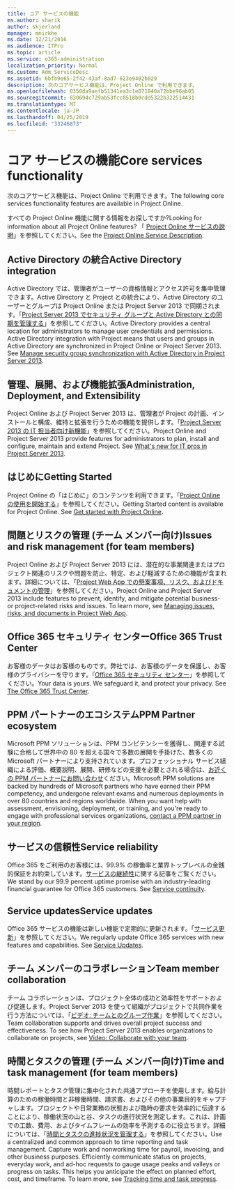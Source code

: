 ```yaml
---
title: コア サービスの機能
ms.author: sharik
author: skjerland
manager: mnirkhe
ms.date: 12/21/2016
ms.audience: ITPro
ms.topic: article
ms.service: o365-administration
localization_priority: Normal
ms.custom: Adm_ServiceDesc
ms.assetid: 6bfb9e65-2f42-43af-8ad7-623e9402b029
description: 次のコアサービス機能は、Project Online で利用できます。
ms.openlocfilehash: 0350da9aefb51341ea3c1e871840a72bbe96ab05
ms.sourcegitcommit: 830694c729ab53fcc8518b0cdd5322b322514431
ms.translationtype: MT
ms.contentlocale: ja-JP
ms.lasthandoff: 04/25/2019
ms.locfileid: "33246873"
---
```

# <a name="core-services-functionality"></a><span data-ttu-id="05d47-103">コア サービスの機能</span><span class="sxs-lookup"><span data-stu-id="05d47-103">Core services functionality</span></span>

<span data-ttu-id="05d47-104">次のコアサービス機能は、Project Online で利用できます。</span><span class="sxs-lookup"><span data-stu-id="05d47-104">The following core services functionality features are available in Project Online.</span></span>
  
<span data-ttu-id="05d47-105">すべての Project Online 機能に関する情報をお探しですか?</span><span class="sxs-lookup"><span data-stu-id="05d47-105">Looking for information about all Project Online features?</span></span> <span data-ttu-id="05d47-106">「 [Project Online サービスの説明](project-online-service-description.md)」を参照してください。</span><span class="sxs-lookup"><span data-stu-id="05d47-106">See the [Project Online Service Description](project-online-service-description.md).</span></span>
  
## <a name="active-directory-integration"></a><span data-ttu-id="05d47-107">Active Directory の統合</span><span class="sxs-lookup"><span data-stu-id="05d47-107">Active Directory integration</span></span>
<span data-ttu-id="05d47-108"><a name="bkmk_AD_Integration"> </a></span><span class="sxs-lookup"><span data-stu-id="05d47-108"></span></span>

<span data-ttu-id="05d47-p102">Active Directory では、管理者がユーザーの資格情報とアクセス許可を集中管理できます。Active Directory と Project との統合により、Active Directory のユーザーとグループは Project Online または Project Server 2013 で同期されます。「[Project Server 2013 でセキュリティ グループと Active Directory との同期を管理する](https://go.microsoft.com/fwlink/p/?LinkId=402631)」を参照してください。</span><span class="sxs-lookup"><span data-stu-id="05d47-p102">Active Directory provides a central location for administrators to manage user credentials and permissions. Active Directory integration with Project means that users and groups in Active Directory are synchronized in Project Online or Project Server 2013. See [Manage security group synchronization with Active Directory in Project Server 2013](https://go.microsoft.com/fwlink/p/?LinkId=402631).</span></span>
  
## <a name="administration-deployment-and-extensibility"></a><span data-ttu-id="05d47-112">管理、展開、および機能拡張</span><span class="sxs-lookup"><span data-stu-id="05d47-112">Administration, Deployment, and Extensibility</span></span>
<span data-ttu-id="05d47-113"><a name="bkmk_AdministrationDeploymentExtensibility"> </a></span><span class="sxs-lookup"><span data-stu-id="05d47-113"></span></span>

<span data-ttu-id="05d47-p103">Project Online および Project Server 2013 は、管理者が Project の計画、インストールと構成、維持と拡張を行うための機能を提供します。「[Project Server 2013 の IT 担当者向け新機能](https://go.microsoft.com/fwlink/p/?LinkId=272017)」を参照してください。</span><span class="sxs-lookup"><span data-stu-id="05d47-p103">Project Online and Project Server 2013 provide features for administrators to plan, install and configure, maintain and extend Project. See [What's new for IT pros in Project Server 2013](https://go.microsoft.com/fwlink/p/?LinkId=272017).</span></span>
  
## <a name="getting-started"></a><span data-ttu-id="05d47-116">はじめに</span><span class="sxs-lookup"><span data-stu-id="05d47-116">Getting Started</span></span>
<span data-ttu-id="05d47-117"><a name="bkmk_GettingStarted"> </a></span><span class="sxs-lookup"><span data-stu-id="05d47-117"></span></span>

<span data-ttu-id="05d47-p104">Project Online の「はじめに」のコンテンツを利用できます。「[Project Online の使用を開始する](https://support.office.com/en-us/article/Get-started-with-Project-Online-E3E5F64F-ADA5-4F9D-A578-130B2D4E5F11?ui=en-US&amp;rs=en-US&amp;ad=US)」を参照してください。</span><span class="sxs-lookup"><span data-stu-id="05d47-p104">Getting Started content is available for Project Online. See [Get started with Project Online](https://support.office.com/en-us/article/Get-started-with-Project-Online-E3E5F64F-ADA5-4F9D-A578-130B2D4E5F11?ui=en-US&amp;rs=en-US&amp;ad=US).</span></span>
  
## <a name="issues-and-risk-management-for-team-members"></a><span data-ttu-id="05d47-120">問題とリスクの管理 (チーム メンバー向け)</span><span class="sxs-lookup"><span data-stu-id="05d47-120">Issues and risk management (for team members)</span></span>
<span data-ttu-id="05d47-121"><a name="bkmk_IssuesRiskManagement"> </a></span><span class="sxs-lookup"><span data-stu-id="05d47-121"></span></span>

<span data-ttu-id="05d47-p105">Project Online および Project Server 2013 には、潜在的な事業関連またはプロジェクト関連のリスクや問題を防止、特定、および軽減するための機能が含まれます。詳細については、「[Project Web App での懸案事項、リスク、およびドキュメントの管理](https://go.microsoft.com/fwlink/?LinkId=402634)」を参照してください。</span><span class="sxs-lookup"><span data-stu-id="05d47-p105">Project Online and Project Server 2013 include features to prevent, identify, and mitigate potential business- or project-related risks and issues. To learn more, see [Managing issues, risks, and documents in Project Web App](https://go.microsoft.com/fwlink/?LinkId=402634).</span></span>
  
## <a name="office-365-trust-center"></a><span data-ttu-id="05d47-124">Office 365 セキュリティ センター</span><span class="sxs-lookup"><span data-stu-id="05d47-124">Office 365 Trust Center</span></span>
<span data-ttu-id="05d47-125"><a name="bkmk_Office365TrustCenter"> </a></span><span class="sxs-lookup"><span data-stu-id="05d47-125"></span></span>

<span data-ttu-id="05d47-p106">お客様のデータはお客様のものです。弊社では、お客様のデータを保護し、お客様のプライバシーを守ります。「[Office 365 セキュリティ センター](https://go.microsoft.com/fwlink/?LinkId=402637)」を参照してください。</span><span class="sxs-lookup"><span data-stu-id="05d47-p106">Your data is yours. We safeguard it, and protect your privacy. See [The Office 365 Trust Center](https://go.microsoft.com/fwlink/?LinkId=402637).</span></span>
  
## <a name="ppm-partner-ecosystem"></a><span data-ttu-id="05d47-129">PPM パートナーのエコシステム</span><span class="sxs-lookup"><span data-stu-id="05d47-129">PPM Partner ecosystem</span></span>
<span data-ttu-id="05d47-130"><a name="bkmk_ProjectPortfolioManagementPartner"> </a></span><span class="sxs-lookup"><span data-stu-id="05d47-130"></span></span>

<span data-ttu-id="05d47-p107">Microsoft PPM ソリューションは、PPM コンピテンシーを獲得し、関連する試験に合格して世界中の 80 を超える国々で多数の展開を手掛けた、数多くの Microsoft パートナーにより支持されています。プロフェッショナル サービス組織による評価、概要説明、展開、研修などの支援を必要とされる場合は、[お近くの PPM パートナーにお問い合わせ](https://go.microsoft.com/fwlink/p/?LinkId=272646)ください。</span><span class="sxs-lookup"><span data-stu-id="05d47-p107">Microsoft PPM solutions are backed by hundreds of Microsoft partners who have earned their PPM competency, and undergone relevant exams and numerous deployments in over 80 countries and regions worldwide. When you want help with assessment, envisioning, deployment, or training, and you're ready to engage with professional services organizations, [contact a PPM partner in your region](https://go.microsoft.com/fwlink/p/?LinkId=272646).</span></span>
  
## <a name="service-reliability"></a><span data-ttu-id="05d47-133">サービスの信頼性</span><span class="sxs-lookup"><span data-stu-id="05d47-133">Service reliability</span></span>
<span data-ttu-id="05d47-134"><a name="bkmk_ServiceReliability"> </a></span><span class="sxs-lookup"><span data-stu-id="05d47-134"></span></span>

<span data-ttu-id="05d47-p108">Office 365 をご利用のお客様には、99.9% の稼働率と業界トップレベルの金銭的保証をお約束しています。[サービスの継続性](https://go.microsoft.com/fwlink/?LinkId=402653)に関する記事をご覧ください。</span><span class="sxs-lookup"><span data-stu-id="05d47-p108">We stand by our 99.9 percent uptime promise with an industry-leading financial guarantee for Office 365 customers. See [Service continuity](https://go.microsoft.com/fwlink/?LinkId=402653).</span></span>
  
## <a name="service-updates"></a><span data-ttu-id="05d47-137">Service updates</span><span class="sxs-lookup"><span data-stu-id="05d47-137">Service updates</span></span>
<span data-ttu-id="05d47-138"><a name="bkmk_Serviceupdates"> </a></span><span class="sxs-lookup"><span data-stu-id="05d47-138"></span></span>

<span data-ttu-id="05d47-p109">Office 365 サービスの機能は新しい機能で定期的に更新されます。「[サービス更新](../office-365-platform-service-description/service-updates.md)」を参照してください。</span><span class="sxs-lookup"><span data-stu-id="05d47-p109">We regularly update Office 365 services with new features and capabilities. See [Service Updates](../office-365-platform-service-description/service-updates.md).</span></span>
  
## <a name="team-member-collaboration"></a><span data-ttu-id="05d47-141">チーム メンバーのコラボレーション</span><span class="sxs-lookup"><span data-stu-id="05d47-141">Team member collaboration</span></span>
<span data-ttu-id="05d47-142"><a name="bkbmk_TeamMemberCollaboration"> </a></span><span class="sxs-lookup"><span data-stu-id="05d47-142"></span></span>

<span data-ttu-id="05d47-p110">チーム コラボレーションは、プロジェクト全体の成功と効率性をサポートおよび促進します。Project Server 2013 を使って組織がプロジェクトで共同作業を行う方法については、「[ビデオ: チームとのグループ作業](https://go.microsoft.com/fwlink/?LinkId=402628)」を参照してください。</span><span class="sxs-lookup"><span data-stu-id="05d47-p110">Team collaboration supports and drives overall project success and effectiveness. To see how Project Server 2013 enables organizations to collaborate on projects, see [Video: Collaborate with your team](https://go.microsoft.com/fwlink/?LinkId=402628).</span></span>
  
## <a name="time-and-task-management-for-team-members"></a><span data-ttu-id="05d47-145">時間とタスクの管理 (チーム メンバー向け)</span><span class="sxs-lookup"><span data-stu-id="05d47-145">Time and task management (for team members)</span></span>
<span data-ttu-id="05d47-146"><a name="bkmk_TimeTaskManagement"> </a></span><span class="sxs-lookup"><span data-stu-id="05d47-146"></span></span>

<span data-ttu-id="05d47-p111">時間レポートとタスク管理に集中化された共通アプローチを使用します。給与計算のための稼働時間と非稼働時間、請求書、およびその他の事業目的をキャプチャします。プロジェクトや日常業務の状態および臨時の要求を効率的に伝達することにより、稼働状況の山と谷、タスクの進行状況を測定します。これは、計画での工数、費用、およびタイムフレームの効率を予測するのに役立ちます。詳細については、「[時間とタスクの進捗状況を管理する](https://go.microsoft.com/fwlink/p/?LinkId=271321)」を参照してください。</span><span class="sxs-lookup"><span data-stu-id="05d47-p111">Use a centralized and common approach to time reporting and task management. Capture work and nonworking time for payroll, invoicing, and other business purposes. Efficiently communicate status on projects, everyday work, and ad-hoc requests to gauge usage peaks and valleys or progress on tasks. This helps you anticipate the effect on planned effort, cost, and timeframe. To learn more, see [Tracking time and task progress](https://go.microsoft.com/fwlink/p/?LinkId=271321).</span></span>
  

